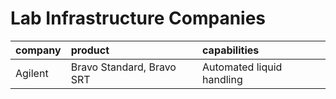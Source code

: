 # Lab Infrastructure Companies

|company|product|capabilities|
|:------|:------|:-----------|
|Agilent|Bravo Standard, Bravo SRT|Automated liquid handling|

